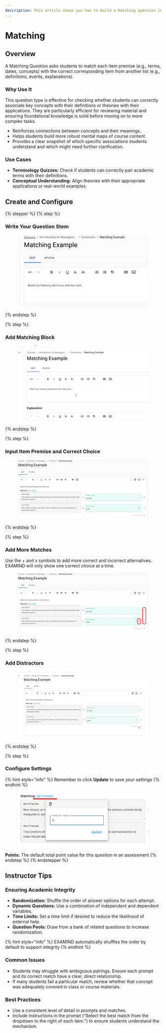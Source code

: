 ```yaml
---
description: This article shows you how to build a Matching question in EXAMIND
---
```


# Matching

## Overview

A Matching Question asks students to match each item premise (e.g., terms, dates, concepts) with the correct corresponding item from another list (e.g., definitions, events, explanations).

### Why Use It

This question type is effective for checking whether students can correctly associate key concepts with their definitions or theories with their applications. They are particularly efficient for reviewing material and ensuring foundational knowledge is solid before moving on to more complex tasks.

* Reinforces connections between concepts and their meanings.
* Helps students build more robust mental maps of course content.
* Provides a clear snapshot of which specific associations students understand and which might need further clarification.

### Use Cases

* **Terminology Quizzes:** Check if students can correctly pair academic terms with their definitions.
* **Conceptual Understanding:** Align theories with their appropriate applications or real-world examples.

## Create and Configure

{% stepper %}
{% step %}
### Write Your Question Stem

<figure><img src="../../../.gitbook/assets/33e4c513-95fc-4038-a1f6-80225d54299e.png" alt=""><figcaption></figcaption></figure>
{% endstep %}

{% step %}
### Add Matching Block

<figure><img src="../../../.gitbook/assets/410f460a-5095-4c35-9851-3ad6b191f40a.gif" alt=""><figcaption></figcaption></figure>
{% endstep %}

{% step %}
### Input Item Premise and Correct Choice

<figure><img src="../../../.gitbook/assets/35d635d3-da7c-4552-a8f3-bf20820fb885 (1).png" alt=""><figcaption></figcaption></figure>
{% endstep %}

{% step %}
### Add More Matches

Use the + and x symbols to add more correct and incorrect alternatives. EXAMIND will only show one correct choice at a time.

<figure><img src="../../../.gitbook/assets/3777d356-01b8-4202-927b-91d77bf993af.png" alt=""><figcaption></figcaption></figure>
{% endstep %}

{% step %}
### Add Distractors

<figure><img src="../../../.gitbook/assets/4a5aede0-4f08-4486-ac1b-ad0e58b4b534.gif" alt=""><figcaption></figcaption></figure>
{% endstep %}

{% step %}
### Configure Settings

{% hint style="info" %}
Remember to click **Update** to save your settings
{% endhint %}

<figure><img src="../../../.gitbook/assets/7c6d4e3c-be85-40f4-a839-eaa089bf8528.png" alt=""><figcaption></figcaption></figure>

**Points:** The default total point value for this question in an assessment
{% endstep %}
{% endstepper %}

## Instructor Tips

### Ensuring Academic Integrity

* **Randomization:** Shuffle the order of answer options for each attempt.
* **Dynamic Questions:** Use a combination of independent and dependent variables.
* **Time Limits:** Set a time limit if desired to reduce the likelihood of external help.
* **Question Pools:** Draw from a bank of related questions to increase randomization.

{% hint style="info" %}
EXAMIND automatically shuffles the order by default to support integrity
{% endhint %}

### Common Issues

* Students may struggle with ambiguous pairings. Ensure each prompt and its correct match have a clear, direct relationship.
* If many students fail a particular match, review whether that concept was adequately covered in class or course materials.

### Best Practices

* Use a consistent level of detail in prompts and matches.
* Include instructions in the prompt (“Select the best match from the dropdown to the right of each item.”) to ensure students understand the mechanism.
